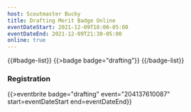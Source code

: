 ```yaml
---
host: Scoutmaster Bucky
title: Drafting Merit Badge Online
eventDateStart: 2021-12-09T18:00-05:00
eventDateEnd: 2021-12-09T21:30-05:00
online: true
---
```


{{#badge-list}}
{{>badge badge="drafting"}}
{{/badge-list}}

### Registration

{{>eventbrite badge="drafting" event="204137610087" start=eventDateStart end=eventDateEnd}}
